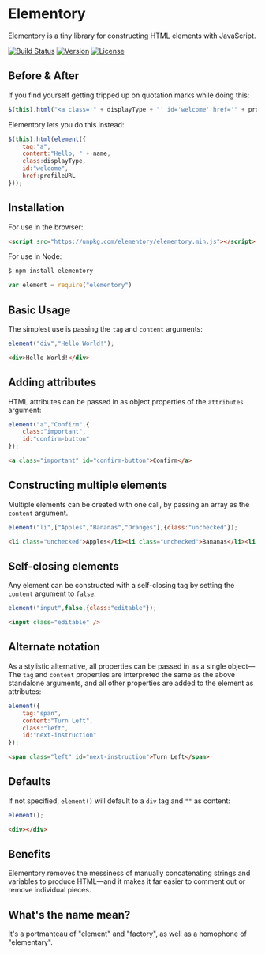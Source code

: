 # Elementory
Elementory is a tiny library for constructing HTML elements with JavaScript.

[![Build Status](https://img.shields.io/travis/agorischek/elementory.svg)](https://travis-ci.org/agorischek/elementory)
[![Version](https://img.shields.io/npm/v/npm.svg)](https://www.npmjs.com/package/elementory)
[![License](https://img.shields.io/github/license/agorischek/elementory.svg)](https://github.com/agorischek/elementory/blob/master/LICENSE)
 
## Before & After
If you find yourself getting tripped up on quotation marks while doing this:
```js
$(this).html("<a class='" + displayType + "' id='welcome' href='" + profileURL + "'>Hello, " + name + "</a>");
```
Elementory lets you do this instead:
```js
$(this).html(element({
    tag:"a",
    content:"Hello, " + name,
    class:displayType,
    id:"welcome",
    href:profileURL
}));
```

## Installation
For use in the browser:
```html
<script src="https://unpkg.com/elementory/elementory.min.js"></script>
```
For use in Node:
```bash
$ npm install elementory
```
```js
var element = require("elementory")
```

## Basic Usage
The simplest use is passing the `tag` and `content` arguments:
```js
element("div","Hello World!");
```
```html
<div>Hello World!</div>
```

## Adding attributes
HTML attributes can be passed in as object properties of the `attributes` argument:
```js
element("a","Confirm",{
    class:"important",
    id:"confirm-button"
});
```
```html
<a class="important" id="confirm-button">Confirm</a>
```

## Constructing multiple elements
Multiple elements can be created with one call, by passing an array as the `content` argument.
```js
element("li",["Apples","Bananas","Oranges"],{class:"unchecked"});
```
```html
<li class="unchecked">Apples</li><li class="unchecked">Bananas</li><li class="unchecked">Oranges</li>
```

## Self-closing elements
Any element can be constructed with a self-closing tag by setting the `content` argument to `false`.
```js
element("input",false,{class:"editable"});
```
```html
<input class="editable" />
```

## Alternate notation
As a stylistic alternative, all properties can be passed in as a single object—The `tag` and `content` properties are interpreted the same as the above standalone arguments, and all other properties are added to the element as attributes:
```js
element({
    tag:"span",
    content:"Turn Left",
    class:"left",
    id:"next-instruction"
});
```
```html
<span class="left" id="next-instruction">Turn Left</span>
```

## Defaults
If not specified, `element()` will default to a `div` tag and `""` as content:
```js
element();
```
```html
<div></div>
``` 

## Benefits
Elementory removes the messiness of manually concatenating strings and variables to produce HTML—and it makes it far easier to comment out or remove individual pieces.

## What's the name mean?
It's a portmanteau of "element" and "factory", as well as a homophone of "elementary".